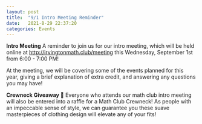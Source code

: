 ```yaml
---
layout: post
title:  "9/1 Intro Meeting Reminder"
date:   2021-8-29 22:37:20
categories: Events
---
```


**Intro Meeting**
A reminder to join us for our intro meeting, which will be held online at http://irvingtonmath.club/meeting this Wednesday, September 1st from 6:00 - 7:00 PM!

At the meeting, we will be covering some of the events planned for this year, giving a brief explanation of extra credit, and answering any questions you may have!

**Crewneck Giveaway 👕**
Everyone who attends our math club intro meeting will also be entered into a raffle for a Math Club Crewneck! As people with an impeccable sense of style, we can guarantee you these suave masterpieces of clothing design will elevate any of your fits!
